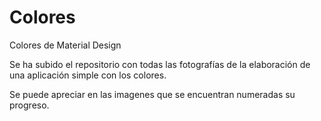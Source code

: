 # Colores
Colores de Material Design

Se ha subido el repositorio con todas las fotografías de la elaboración de una aplicación simple con los colores.

Se puede apreciar en las imagenes que se encuentran numeradas su progreso.
